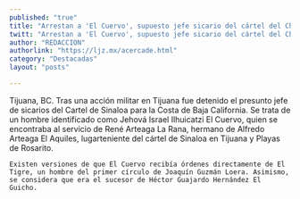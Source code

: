```yaml
---
published: "true"
title: "Arrestan a 'El Cuervo', supuesto jefe sicario del cártel del Chapo en BC"
twitt: "Arrestan a 'El Cuervo', supuesto jefe sicario del cártel del Chapo en BC"
author: "REDACCION"
authorlink: "https://ljz.mx/acercade.html"
category: "Destacadas"
layout: "posts"

---
```



  Tijuana, BC. Tras una acción militar en Tijuana fue detenido el presunto jefe de sicarios del Cartel de Sinaloa para la Costa de Baja California. 
    Se trata de un hombre identificado como Jehová Israel Ilhuicatzi El Cuervo, quien se encontraba al servicio de René Arteaga La Rana, hermano de Alfredo Arteaga El Aquiles, lugarteniente del cártel de Sinaloa en Tijuana y Playas de Rosarito.
  
  
  
    Existen versiones de que El Cuervo recibía órdenes directamente de El Tigre, un hombre del primer círculo de Joaquín Guzmán Loera. Asimismo, se considera que era el sucesor de Héctor Guajardo Hernández El Guicho.
  

